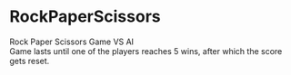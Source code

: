 # RockPaperScissors
Rock Paper Scissors Game VS AI
<br/>
Game lasts until one of the players reaches 5 wins, after which the score gets reset.

